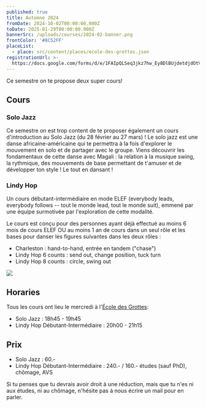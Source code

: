 ```yaml
---
published: true
title: Automne 2024
fromDate: 2024-10-02T00:00:00.000Z
toDate: 2025-01-29T00:00:00.000Z
bannerSrc: /uploads/courses/2024-02-banner.png
frontColor: '#8C52FF'
placeList:
  - place: src/content/places/ecole-des-grottes.json
registrationUrl: >-
  https://docs.google.com/forms/d/e/1FAIpQLSeq3jkz7hw_Ey8DlBUjdetdjdOtVirkWL-NCt90m-YnKDdKow/viewform?hl=en
---
```


Ce semestre on te propose deux super cours!

## Cours

### Solo Jazz

Ce semestre on est trop content de te proposer également un cours d'introduction au Solo Jazz (du 28 février au 27 mars) ! Le solo jazz est une danse africaine-américaine qui te permettra à la fois d'explorer le mouvement en solo et de partager avec le groupe. Viens découvrir les fondamentaux de cette danse avec Magali : la relation à la musique swing, la rythmique, des mouvements de base permettant de t'amuser et de développer ton style ! Le tout en dansant !

### Lindy Hop

Un cours débutant-intermédiaire en mode ELEF (everybody leads, everybody follows -- tout le monde lead, tout le monde suit), emmené par une équipe surmotivée par l'exploration de cette modalité.

Le cours est conçu pour des personnes ayant déjà effectué au moins 6 mois de cours ELEF OU au moins 1 an de cours dans un seul rôle et les bases pour danser les figures suivantes dans les deux rôles :

* Charleston : hand-to-hand, entrée en tandem ("chase")
* Lindy Hop 6 counts : send out, change position, tuck turn
* Lindy Hop 8 counts : circle, swing out

![](/uploads/courses/2024-02-28-calendrier.png)

## Horaries

Tous les cours ont lieu le mercredi à l'[École des Grottes](https://w3w.co/utiliser.poulpe.frayer):

* Solo Jazz : 18h45 - 19h45
* Lindy Hop Débutant-Intermédiaire : 20h00 - 21h15

## Prix

* Solo Jazz : 60.-
* Lindy Hop Débutant-Intermédiaire : 240.- / 160.- études (sauf PhD), chômage,
  AVS

Si tu penses que tu devrais avoir droit à une réduction, mais que tu n'es ni
aux études, ni au chômage, n'hésite pas à nous écrire un mail pour en parler.
